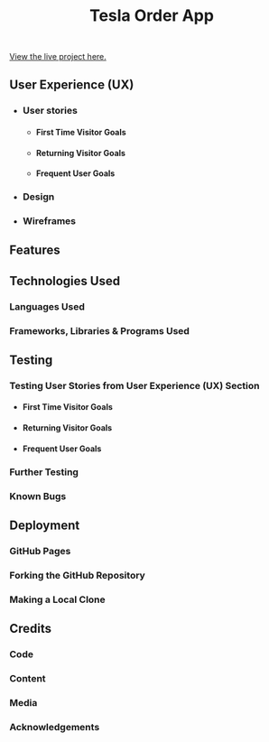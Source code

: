 <h1 align="center">Tesla Order App</h1>
<h2 align="center"><img src=""></h2>

[View the live project here.]()


## User Experience (UX)

-   ### User stories

    -   #### First Time Visitor Goals



    -   #### Returning Visitor Goals



    -   #### Frequent User Goals


-   ### Design


*   ### Wireframes



## Features



## Technologies Used

### Languages Used



### Frameworks, Libraries & Programs Used


## Testing



### Testing User Stories from User Experience (UX) Section

-   #### First Time Visitor Goals



-   #### Returning Visitor Goals



-   #### Frequent User Goals


### Further Testing



### Known Bugs



## Deployment

### GitHub Pages



### Forking the GitHub Repository


### Making a Local Clone



## Credits

### Code



### Content



### Media



### Acknowledgements